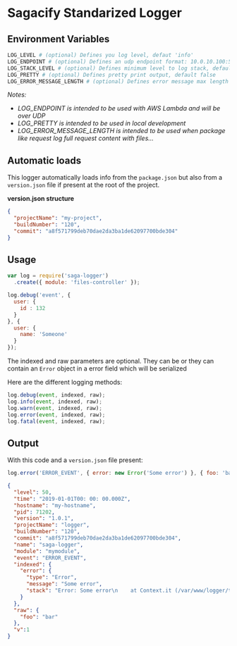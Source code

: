 # Sagacify Standarized Logger

## Environment Variables

```sh
LOG_LEVEL # (optional) Defines you log level, defaut 'info'
LOG_ENDPOINT # (optional) Defines an udp endpoint format: 10.0.10.100:5300
LOG_STACK_LEVEL # (optional) Defines minimum level to log stack, default 'error'
LOG_PRETTY # (optional) Defines pretty print output, default false
LOG_ERROR_MESSAGE_LENGTH # (optional) Defines error message max length output, default 0 (no limit)
```

*Notes:*

 - *LOG_ENDPOINT is intended to be used with AWS Lambda and will be over UDP*
 - *LOG_PRETTY is intended to be used in local development*
 - *LOG_ERROR_MESSAGE_LENGTH is intended to be used when package like request log full request content with files...*

## Automatic loads

This logger automatically loads info from the `package.json`
but also from a `version.json` file if present at the root of the project.

**version.json structure**

```json
{
  "projectName": "my-project",
  "buildNumber": "120",
  "commit": "a8f571799deb70dae2da3ba1de62097700bde304"
}
```

## Usage

```js
var log = require('saga-logger')
  .create({ module: 'files-controller' });

log.debug('event', {
  user: {
    id : 132
  }
}, {
  user: {
    name: 'Someone'
  }
});
```

The indexed and raw parameters are optional.
They can be or they can contain an `Error` object in a error field which will be serialized

Here are the different logging methods:

```js
log.debug(event, indexed, raw);
log.info(event, indexed, raw);
log.warn(event, indexed, raw);
log.error(event, indexed, raw);
log.fatal(event, indexed, raw);
```
## Output

With this code and a `version.json` file present:

```js
log.error('ERROR_EVENT', { error: new Error('Some error') }, { foo: 'bar' });
```

```json
{
  "level": 50,
  "time": "2019-01-01T00: 00: 00.000Z",
  "hostname": "my-hostname",
  "pid": 71202,
  "version": "1.0.1",
  "projectName": "logger",
  "buildNumber": "120",
  "commit": "a8f571799deb70dae2da3ba1de62097700bde304",
  "name": "saga-logger",
  "module": "mymodule",
  "event": "ERROR_EVENT",
  "indexed": {
    "error": {
      "type": "Error",
      "message": "Some error",
      "stack": "Error: Some error\n    at Context.it (/var/www/logger/test/libs/Logger.spec.js:191:31)\n    at callFnAsync (/var/www/logger/node_modules/mocha/lib/runnable.js:400:21)\n    at Test.Runnable.run (/var/www/logger/node_modules/mocha/lib/runnable.js:342:7)\n    at Runner.runTest (/var/www/logger/node_modules/mocha/lib/runner.js:455:10)\n    at /var/www/logger/node_modules/mocha/lib/runner.js:573:12\n    at next (/var/www/logger/node_modules/mocha/lib/runner.js:369:14)\n    at /var/www/logger/node_modules/mocha/lib/runner.js:379:7\n    at next (/var/www/logger/node_modules/mocha/lib/runner.js:303:14)\n    at Immediate._onImmediate (/var/www/logger/node_modules/mocha/lib/runner.js:347:5)\n    at runCallback (timers.js:694:18)\n    at tryOnImmediate (timers.js:665:5)\n    at processImmediate (timers.js:647:5)"
    }
  },
  "raw": {
    "foo": "bar"
  },
  "v":1
}
```

